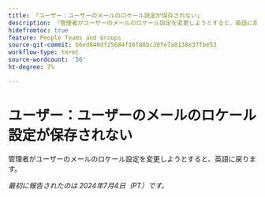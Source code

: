 ```yaml
---
title: 「ユーザー：ユーザーのメールのロケール設定が保存されない」
description: 「管理者がユーザーのメールのロケール設定を変更しようとすると、英語に戻ります。」
hidefromtoc: true
feature: People Teams and Groups
source-git-commit: b6ed840df25684f16f88bc30fe7a8138e37fbe53
workflow-type: tm+mt
source-wordcount: '56'
ht-degree: 7%

---
```



# ユーザー：ユーザーのメールのロケール設定が保存されない

管理者がユーザーのメールのロケール設定を変更しようとすると、英語に戻ります。

_最初に報告されたのは 2024年7月4日（PT）です。_
